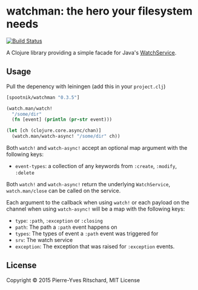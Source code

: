 watchman: the hero your filesystem needs
========================================

[![Build Status](https://secure.travis-ci.org/pyr/watchman.png)](http://travis-ci.org/pyr/watchman)


A Clojure library providing a simple facade for Java's [WatchService](http://docs.oracle.com/javase/8/docs/api/java/nio/file/WatchService.html).


## Usage

Pull the depenency with leiningen (add this in your `project.clj`)

```clojure
[spootnik/watchman "0.3.5"]
```


```clojure
(watch.man/watch!
  "/some/dir"
  (fn [event] (println (pr-str event)))

(let [ch (clojure.core.async/chan)]
  (watch.man/watch-async! "/some/dir" ch))
```

Both `watch!` and `watch-async!` accept an optional map argument with the following keys:

- `event-types`: a collection of any keywords from `:create`, `:modify`, `:delete`

Both `watch!` and `watch-async!` return the underlying `WatchService`, `watch.man/close` can
be called on the service.

Each argument to the callback when using `watch!` or each payload on the channel
when using `watch-async!` will be a map with the following keys:

- `type`: `:path`, `:exception` or `:closing`
- `path`: The path a `:path` event happens on
- `types`: The types of event a `:path` event was triggered for
- `srv`: The watch service
- `exception`: The exception that was raised for `:exception` events.

## License

Copyright © 2015 Pierre-Yves Ritschard, MIT License

